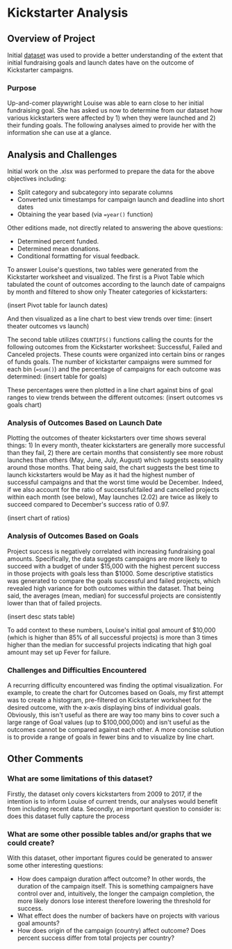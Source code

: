 # Kickstarter Analysis

## Overview of Project
Initial [dataset](data-1-1-3-StarterBook.xlsx) was used to provide a better understanding of the extent that initial fundraising goals and launch dates have on the outcome of Kickstarter campaigns. 

### Purpose
Up-and-comer playwright Louise was able to earn close to her initial fundraising goal. She has asked us now to determine from our dataset how various kickstarters were affected by 1) when they were launched and 2) their funding goals. The following analyses aimed to provide her with the information she can use at a glance.

## Analysis and Challenges
Initial work on the .xlsx was performed to prepare the data for the above objectives including:
* Split category and subcategory into separate columns
* Converted unix timestamps for campaign launch and deadline into short dates 
* Obtaining the year based (via `=year()` function)

Other editions made, not directly related to answering the above questions:
* Determined percent funded.
* Determined mean donations.
* Conditional formatting for visual feedback.

To answer Louise's questions, two tables were generated from the Kickstarter worksheet and visualized. The first is a Pivot Table which tabulated the count of outcomes according to the launch date of campaigns by month and filtered to show only Theater categories of kickstarters: 

(insert Pivot table for launch dates)

And then visualized as a line chart to best view trends over time:
(insert theater outcomes vs launch)

The second table utilizes `COUNTIFS()` functions calling the counts for the following outcomes from the Kickstarter worksheet: Successful, Failed and Canceled projects. These counts were organized into certain bins or ranges of funds goals. The number of kickstarter campaigns were summed for each bin (`=sum()`) and the percentage of campaigns for each outcome was determined:
(insert table for goals)

These percentages were then plotted in a line chart against bins of goal ranges to view trends between the different outcomes:
(insert outcomes vs goals chart)

### Analysis of Outcomes Based on Launch Date
Plotting the outcomes of theater kickstarters over time shows several things: 1) In every month, theater kickstarters are generally more successful than they fail, 2) there are certain months that consistently see more robust launches than others (May, June, July, August) which suggests seasonality around those months. That being said, the chart suggests the best time to launch kickstarters would be May as it had the highest number of successful campaigns and that the worst time would be December. Indeed, if we also account for the ratio of successful:failed and cancelled projects within each month (see below), May launches (2.02) are twice as likely to succeed compared to December's success ratio of 0.97. 

(insert chart of ratios)

### Analysis of Outcomes Based on Goals
Project success is negatively correlated with increasing fundraising goal amounts. Specifically, the data suggests campaigns are more likely to succeed with a budget of under $15,000 with the highest percent success in those projects with goals less than $1000. Some descriptive statistics was generated to compare the goals successful and failed projects, which revealed high variance for both outcomes within the dataset. That being said, the averages (mean, median) for successful projects are consistently lower than that of failed projects.

(insert desc stats table)

To add context to these numbers, Louise's initial goal amount of $10,000 (which is higher than 85% of all successful projects) is more than 3 times higher than the median for successful projects indicating that high goal amount may set up Fever for failure.


### Challenges and Difficulties Encountered
A recurring difficulty encountered was finding the optimal visualization. For example, to create the chart for Outcomes based on Goals, my first attempt was to create a histogram, pre-filtered on Kickstarter worksheet for the desired outcome, with the x-axis displaying bins of individual goals. Obviously, this isn't useful as there are way too many bins to cover such a large range of Goal values (up to $100,000,000) and isn't useful as the outcomes cannot be compared against each other. A more concise solution is to provide a range of goals in fewer bins and to visualize by line chart.

## Other Comments

### What are some limitations of this dataset?
Firstly, the dataset only covers kickstarters from 2009 to 2017, if the intention is to inform Louise of current trends, our analyses would benefit from including recent data. Secondly, an important question to consider is: does this dataset fully capture the process 

### What are some other possible tables and/or graphs that we could create?
With this dataset, other important figures could be generated to answer some other interesting questions:
- How does campaign duration affect outcome? In other words, the duration of the campaign itself. This is something campaigners have control over and, intuitively, the longer the campaign completion, the more likely donors lose interest therefore lowering the threshold for success.
- What effect does the number of backers have on projects with various goal amounts?
- How does origin of the campaign (country) affect outcome? Does percent success differ from total projects per country?
